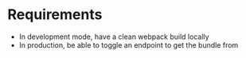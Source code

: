 # Requirements

* In development mode, have a clean webpack build locally
* In production, be able to toggle an endpoint to get the bundle from
